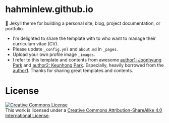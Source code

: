# hahminlew.github.io
:triangular_ruler: Jekyll theme for building a personal site, blog, project documentation, or portfolio.

- I'm delighted to share the template with to who want to manage their curriculum vitae (CV).
- Please update `_config.yml` and `about.md` in `_pages`. 
- Upload your own profile image `_images`.
- I refer to this template and contents from awesome [author1: Joonhyung Park](https://joonhyung-park.github.io/) and [author2: Keunhong Park](https://keunhong.com/). Especially, heavily borrowed from the [author1](https://joonhyung-park.github.io/). Thanks for sharing great templates and contents.

# License
<a rel="license" href="http://creativecommons.org/licenses/by-sa/4.0/"><img alt="Creative Commons License" style="border-width:0" src="https://i.creativecommons.org/l/by-sa/4.0/88x31.png" /></a><br />This work is licensed under a <a rel="license" href="http://creativecommons.org/licenses/by-sa/4.0/">Creative Commons Attribution-ShareAlike 4.0 International License</a>.
